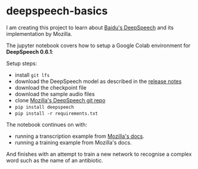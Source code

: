 # deepspeech-basics
I am creating this project to learn about [Baidu's DeepSpeech](https://arxiv.org/abs/1412.5567) and its implementation by Mozilla.


The jupyter notebook covers how to setup a Google Colab environment for **DeepSpeech 0.6.1**:

Setup steps:
  * install `git lfs`
  * download the DeepSpeech model as described in the [release notes](https://github.com/mozilla/DeepSpeech/releases/tag/v0.6.1)
  * download the checkpoint file
  * download the sample audio files
  * clone [Mozilla's DeepSpeech git repo](https://github.com/mozilla/DeepSpeech)
  * `pip install deepspeech`
  * `pip install -r requirements.txt`
  
The notebook continues on with: 
  * running a transcription example from [Mozilla's docs](https://deepspeech.readthedocs.io/en/v0.6.1/).
  * running a training example from Mozilla's docs.
  
And finishes with an attempt to train a new network to recognise a complex word such as the name of an antibiotic.
